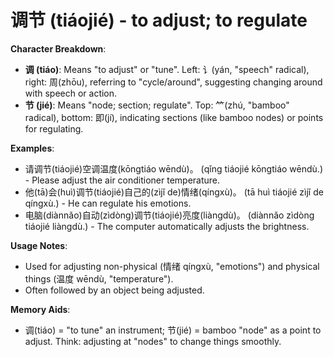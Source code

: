 # **调节 (tiáojié) - to adjust; to regulate**

**Character Breakdown**:  
- **调 (tiáo)**: Means "to adjust" or "tune". Left: 讠(yán, "speech" radical), right: 周(zhōu), referring to "cycle/around", suggesting changing around with speech or action.  
- **节 (jié)**: Means "node; section; regulate". Top: ⺮(zhú, "bamboo" radical), bottom: 即(jí), indicating sections (like bamboo nodes) or points for regulating.

**Examples**:  
- 请调节(tiáojié)空调温度(kōngtiáo wēndù)。 (qǐng tiáojié kōngtiáo wēndù.) - Please adjust the air conditioner temperature.  
- 他(tā)会(huì)调节(tiáojié)自己的(zìjǐ de)情绪(qíngxù)。 (tā huì tiáojié zìjǐ de qíngxù.) - He can regulate his emotions.  
- 电脑(diànnǎo)自动(zìdòng)调节(tiáojié)亮度(liàngdù)。 (diànnǎo zìdòng tiáojié liàngdù.) - The computer automatically adjusts the brightness.

**Usage Notes**:  
- Used for adjusting non-physical (情绪 qíngxù, "emotions") and physical things (温度 wēndù, "temperature").  
- Often followed by an object being adjusted.

**Memory Aids**:  
- 调(tiáo) = "to tune" an instrument; 节(jié) = bamboo "node" as a point to adjust. Think: adjusting at "nodes" to change things smoothly.